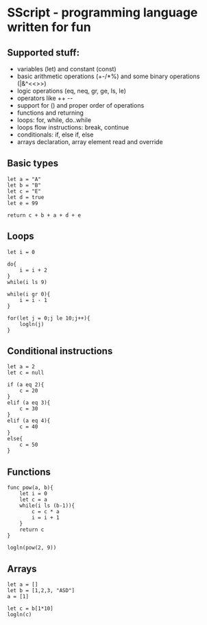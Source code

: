 # SScript - programming language written for fun

## Supported stuff:
* variables (let) and constant (const)
* basic arithmetic operations (+-/*%) and some binary operations (|&^<<>>)
* logic operations (eq, neq, gr, ge, ls, le)
* operators like ++ --
* support for () and proper order of operations
* functions and returning
* loops: for, while, do..while
* loops flow instructions: break, continue
* conditionals: if, else if, else
* arrays declaration, array element read and override

## Basic types

```
let a = "A"
let b = "B"
let c = "E"
let d = true
let e = 99

return c + b + a + d + e
```

## Loops

```
let i = 0

do{
    i = i + 2
}
while(i ls 9)

while(i gr 0){
    i = i - 1
}

for(let j = 0;j le 10;j++){
    logln(j)
}
```

## Conditional instructions

```
let a = 2
let c = null

if (a eq 2){
    c = 20
}
elif (a eq 3){
    c = 30
}
elif (a eq 4){
    c = 40
}
else{
    c = 50
}
```

## Functions

```
func pow(a, b){
    let i = 0
    let c = a
    while(i ls (b-1)){
        c = c * a
        i = i + 1
    }
    return c
}

logln(pow(2, 9))
```

## Arrays


```
let a = []
let b = [1,2,3, "ASD"]
a = [1]

let c = b[1*10]
logln(c)
```
